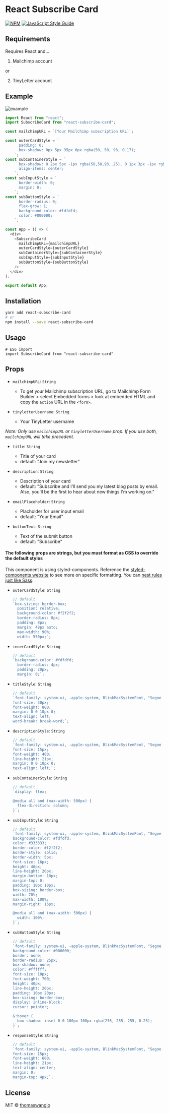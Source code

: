 # React Subscribe Card

[![NPM](https://img.shields.io/npm/v/react-subscribe-card.svg)](https://www.npmjs.com/package/react-subscribe-card) [![JavaScript Style Guide](https://img.shields.io/badge/code_style-standard-brightgreen.svg)](https://standardjs.com)

## Requirements

Requires React and...

1. Mailchimp account

or

2. TinyLetter account

## Example

![example](./example.png)

```js
import React from "react";
import SubscribeCard from "react-subscribe-card";

const mailchimpURL = `[Your Mailchimp subscription URL]`;

const outerCardStyle = `
      padding: 0;
      box-shadow: 0px 5px 35px 0px rgba(50, 50, 93, 0.17);
    `;
const subContainerStyle = `
      box-shadow: 0 2px 5px -1px rgba(50,50,93,.25), 0 1px 3px -1px rgba(0,0,0,.3);
      align-items: center;
    `;
const subInputStyle = `
      border-width: 0;
      margin: 0;
    `;
const subButtonStyle = `
      border-radius: 0;
      flex-grow: 1;
      background-color: #fdfdfd;
      color: #000000;
    `;

const App = () => (
  <div>
    <SubscribeCard
      mailchimpURL={mailchimpURL}
      outerCardStyle={outerCardStyle}
      subContainerStyle={subContainerStyle}
      subInputStyle={subInputStyle}
      subButtonStyle={subButtonStyle}
    />
  </div>
);

export default App;
```

## Installation

```bash
yarn add react-subscribe-card
# or
npm install --save react-subscribe-card
```

## Usage

```
# ES6 import
import SubscribeCard from "react-subscribe-card"
```

## Props

- `mailchimpURL`: `String`

  - To get your Mailchimp subscription URL, go to Mailchimp Form Builder > select Embedded forms > look at embedded HTML and copy the `action` URL in the `<form>`.

- `tinyletterUsername`: `String`
  - Your TinyLetter username

_Note: Only use `mailchimpURL` or `tinyletterUsername` prop. If you use both, `mailchimpURL` will take precedent._

- `title`: `String`

  - Title of your card
  - default: "Join my newsletter"

- `description`: `String`

  - Description of your card
  - default: "Subscribe and I'll send you my latest blog posts by email. Also, you'll be the first to hear about new things I'm working on."

- `emailPlaceholder`: `String`

  - Placholder for user input email
  - default: "Your Email"

- `buttonText`: `String`

  - Text of the submit button
  - default: "Subscribe"

#### The following props are strings, but you must format as CSS to override the default styles

This component is using styled-components. Reference the [styled-components website](https://www.styled-components.com/) to see more on specific formatting. You can [nest rules just like Sass](https://www.styled-components.com/docs/faqs#can-i-nest-rules).

- `outerCardStyle`: `String`

  ```js
  // default
  `box-sizing: border-box;
    position: relative;
    background-color: #f2f2f2;
    border-radius: 8px;
    padding: 8px;
    margin: 48px auto;
    max-width: 90%;
    width: 550px;`;
  ```

- `innerCardStyle`: `String`

  ```js
  // default
  `background-color: #fdfdfd;
    border-radius: 4px;
    padding: 20px;
    margin: 0;`;
  ```

- `titleStyle`: `String`

  ```js
  // default
  `font-family: system-ui, -apple-system, BlinkMacSystemFont, "Segoe UI", Roboto, "Helvetica Neue", Arial, sans-serif;
  font-size: 30px;
  font-weight: 800;
  margin: 0 0 10px 0;
  text-align: left;
  word-break: break-word;`;
  ```

- `descriptionStyle`: `String`

  ```js
  // default
  `font-family: system-ui, -apple-system, BlinkMacSystemFont, "Segoe UI", Roboto, "Helvetica Neue", Arial, sans-serif;
  font-size: 15px;
  font-weight: 400;
  line-height: 21px;
  margin: 0 0 10px 0;
  text-align: left;`;
  ```

- `subContainerStyle`: `String`

  ```js
  // default
  `display: flex;
  
  @media all and (max-width: 500px) {
    flex-direction: column;
  }`;
  ```

- `subInputStyle`: `String`

  ```js
  // default
  `font-family: system-ui, -apple-system, BlinkMacSystemFont, "Segoe UI", Roboto, "Helvetica Neue", Arial, sans-serif;
  background-color: #fdfdfd;
  color: #333333;
  border-color: #f2f2f2;
  border-style: solid;
  border-width: 5px;
  font-size: 16px;
  height: 40px;
  line-height: 20px;
  margin-bottom: 10px;
  margin-top: 0;
  padding: 10px 10px;
  box-sizing: border-box;
  width: 70%;
  max-width: 100%;
  margin-right: 16px;
  
  @media all and (max-width: 500px) {
    width: 100%;
  }`;
  ```

- `subButtonStyle`: `String`

  ```js
  // default
  `font-family: system-ui, -apple-system, BlinkMacSystemFont, "Segoe UI", Roboto, "Helvetica Neue", Arial, sans-serif;
  background-color: #000000;
  border: none;
  border-radius: 25px;
  box-shadow: none;
  color: #ffffff;
  font-size: 18px;
  font-weight: 700;
  height: 40px;
  line-height: 20px;
  padding: 10px 20px;
  box-sizing: border-box;
  display: inline-block;
  cursor: pointer;
  
  &:hover {
    box-shadow: inset 0 0 100px 100px rgba(255, 255, 255, 0.25);
  }`;
  ```

- `responseStyle`: `String`
  ```js
  // default
  `font-family: system-ui, -apple-system, BlinkMacSystemFont, "Segoe UI", Roboto, "Helvetica Neue", Arial, sans-serif;
  font-size: 15px;
  font-weight: 600;
  line-height: 21px;
  text-align: center;
  margin: 0;
  margin-top: 4px;`;
  ```

## License

MIT © [thomaswangio](https://github.com/thomaswangio)
